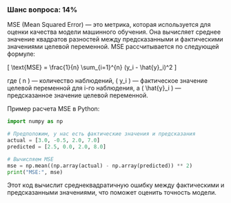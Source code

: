 ### Шанс вопроса: 14%

MSE (Mean Squared Error) — это метрика, которая используется для оценки качества модели машинного обучения. Она вычисляет среднее значение квадратов разностей между предсказанными и фактическими значениями целевой переменной. MSE рассчитывается по следующей формуле:

\[ \text{MSE} = \frac{1}{n} \sum_{i=1}^{n} (y_i - \hat{y}_i)^2 \]

где \( n \) — количество наблюдений, \( y_i \) — фактическое значение целевой переменной для i-го наблюдения, а \( \hat{y}_i \) — предсказанное значение целевой переменной.

Пример расчета MSE в Python:

```python
import numpy as np

# Предположим, у нас есть фактические значения и предсказания
actual = [3.0, -0.5, 2.0, 7.0]
predicted = [2.5, 0.0, 2.0, 8.0]

# Вычисляем MSE
mse = np.mean((np.array(actual) - np.array(predicted)) ** 2)
print("MSE:", mse)
```

Этот код вычислит среднеквадратичную ошибку между фактическими и предсказанными значениями, что поможет оценить точность модели.